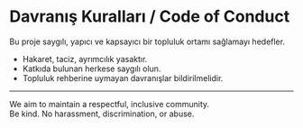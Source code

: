# Davranış Kuralları / Code of Conduct

Bu proje saygılı, yapıcı ve kapsayıcı bir topluluk ortamı sağlamayı hedefler.

- Hakaret, taciz, ayrımcılık yasaktır.
- Katkıda bulunan herkese saygılı olun.
- Topluluk rehberine uymayan davranışlar bildirilmelidir.

---

We aim to maintain a respectful, inclusive community.  
Be kind. No harassment, discrimination, or abuse.
